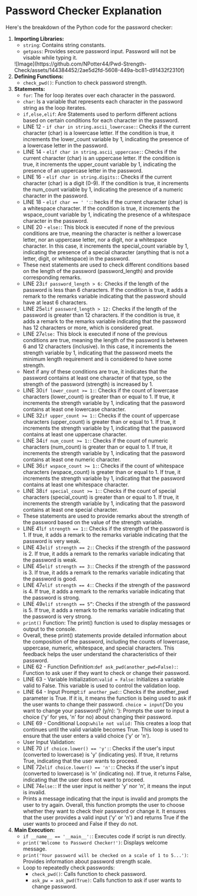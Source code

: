 <!DOCTYPE html>
<html lang="en">
<head>
    <meta charset="UTF-8">
    <meta name="viewport" content="width=device-width, initial-scale=1.0">
</head>
<body>
    <div class="container">
        <h1>Password Checker Explanation</h1>
        <p>Here's the breakdown of the Python code for the password checker:</p>
        <ol>
            <li><strong>Importing Libraries:</strong>
                <ul>
                    <li><code>string</code>: Contains string constants.</li>
                    <li><code>getpass</code>: Provides secure password input. Password will not be visable while typing it.</li>
                 </ul>
           ![Image](https://github.com/NPotter44/Pwd-Strength-Check/assets/144384452/2ae5d2fd-5608-449a-bc81-d91432f2310f)
            </li>
            <li><strong>Defining Functions:</strong>
                <ul>
                    <li><code>check_pwd()</code>: Function to check password strength.</li>
                </ul>
            </li> 
            <li><strong>Statements:</strong>      
                <ul>
                    <li><code>for</code>: The for loop iterates over each character in the password.
                    <li><code>char</code>: Is a variable that represents each character in the password string as the loop iterates.</li>
                    <li><code>if,else,elif</code>: Are Statements used to perform different actions based on certain conditions for each character in the password.</li>
                        <li>LINE 12 - <code>if char in string.ascii_lowercase:</code>: Checks if the current character (char) is a lowercase letter.
                            If the condition is true, it increments the lower_count variable by 1, indicating the presence of a lowercase letter in the password.
                        </li>
                            <li>LINE 14 - <code>elif char in string.ascii_uppercase:</code>: Checks if the current character (char) is an uppercase letter. 
                            If the condition is true, it increments the upper_count variable by 1, indicating the presence of an uppercase letter in the password.
                        </li>
                            <li>LINE 16 - <code>elif char in string.digits:</code>: Checks if the current character (char) is a digit (0-9).
                            If the condition is true, it increments the num_count variable by 1, indicating the presence of a numeric character in the password.
                        </li>
                            <li>LINE 18 - <code>elif char == ' ':</code>: hecks if the current character (char) is a whitespace character.
                            If the condition is true, it increments the wspace_count variable by 1, indicating the presence of a whitespace character in the password.
                        </li>
                            <li>LINE 20 - <code>else:</code>: This block is executed if none of the previous conditions are true, meaning the character is neither a lowercase letter, nor an uppercase letter, nor a 
                             digit, nor a whitespace character.
                            In this case, it increments the special_count variable by 1, indicating the presence of a special character (anything that is not a letter, digit, or whitespace) in the password.
                            </li>
                       <li>These next statements are used to check different conditions based on the length of the password (password_length) and provide corresponding remarks.
                    </li>
                        <li>LINE 23<code>if password_length &gt; 6:</code> 
                        Checks if the length of the password is less than 6 characters.
                        If the condition is true, it adds a remark to the remarks variable indicating that the password should have at least 6 characters.
                        </li>
                        <li>LINE 25<code>elif password_length > 12:</code>
                        Checks if the length of the password is greater than 12 characters.
                        If the condition is true, it adds a remark to the remarks variable indicating that the password has 12 characters or more, which is considered great.
                        </li>
                        <li>LINE 27<code>else:</code>
                        This block is executed if none of the previous conditions are true, meaning the length of the password is between 6 and 12 characters (inclusive).
                        In this case, it increments the strength variable by 1, indicating that the password meets the minimum length requirement and is considered to have some strength.
                        </li>    
                        <li>Next if any of these conditions are true, it indicates that the password contains at least one character of that type, 
                        so the strength of the password (strength) is increased by 1.
                        </li>
                        <li>LINE 30<code>if lower_count >= 1:</code>:
                        Checks if the count of lowercase characters (lower_count) is greater than or equal to 1.
                        If true, it increments the strength variable by 1, indicating that the password contains at least one lowercase character.
                        </li>
                        <li>LINE 32<code>if upper_count >= 1:</code>:
                        Checks if the count of uppercase characters (upper_count) is greater than or equal to 1.
                        If true, it increments the strength variable by 1, indicating that the password contains at least one uppercase character.
                        </li>
                        <li>LINE 34<code>if num_count >= 1:</code>:
                        Checks if the count of numeric characters (num_count) is greater than or equal to 1.
                        If true, it increments the strength variable by 1, indicating that the password contains at least one numeric character.
                        </li>
                        <li>LINE 36<code>if wspace_count >= 1:</code>:
                        Checks if the count of whitespace characters (wspace_count) is greater than or equal to 1.
                        If true, it increments the strength variable by 1, indicating that the password contains at least one whitespace character.
                        </li>
                        <li>LINE 38<code>if special_count >= 1:</code>:
                        Checks if the count of special characters (special_count) is greater than or equal to 1.
                        If true, it increments the strength variable by 1, indicating that the password contains at least one special character.
                        </li>
                       <li>These statements are used to provide remarks about the strength of the password based on the value of the strength variable.
                       </li>
                       <li>LINE 41<code>if strength == 1:</code>:
                        Checks if the strength of the password is 1.
                        If true, it adds a remark to the remarks variable indicating that the password is very weak.
                        </li>
                        <li>LINE 43<code>elif strength == 2:</code>:
                        Checks if the strength of the password is 2.
                        If true, it adds a remark to the remarks variable indicating that the password is weak.
                        </li>
                        <li>LINE 45<code>elif strength == 3:</code>:
                        Checks if the strength of the password is 3.
                        If true, it adds a remark to the remarks variable indicating that the password is good.
                        </li>
                        <li>LINE 47<code>elif strength == 4:</code>:
                        Checks if the strength of the password is 4.
                        If true, it adds a remark to the remarks variable indicating that the password is strong.
                        </li>
                        <li>LINE 49<code>elif strength == 5”</code>:
                        Checks if the strength of the password is 5.
                        If true, it adds a remark to the remarks variable indicating that the password is very strong.
                        </li>
                        <li><code>print()</code> Function:
                        The print() function is used to display messages or output to the console.
                        </li>
                        <li>Overall, these print() statements provide detailed information about the composition of the password, including the counts of lowercase,
                            uppercase, numeric, whitespace, and special characters. This feedback helps the user understand the characteristics of their password.
                        </li> 
                        <li>LINE 62 - Function Definition:<code>def ask_pwd(another_pwd=False):</code>: Function to ask user if they want to check or change their password.
                        </li>
                        <li>LINE 63 - Variable Initialization:<code>valid = False</code>: Initializes a variable valid to False. This variable is used to control the validation loop.
                        </li>
                        <li>LINE 64 - Input Prompt:<code>if another_pwd:</code>: Checks if the another_pwd parameter is True. If it is, it means the function is being used to ask if the user wants to change their 
                         password. <code>choice = input</code>('Do you want to change your password? (y/n): '): Prompts the user to input a choice ('y' for yes, 'n' for no) about changing their password.
                        </li>
                        <li>LINE 69 -  Conditional Loop:<code>while not valid:</code> This creates a loop that continues until the valid variable becomes True. This loop is used to ensure that the user enters a valid 
                         choice ('y' or 'n').
                        </li>
                        <li>User Input Validation:</li>
                        <li>LINE 70 <code>if choice.lower() == 'y':</code>: Checks if the user's input (converted to lowercase) is 'y' (indicating yes). If true, it returns True, indicating that the user wants to 
                        proceed.
                        </li>
                        <li>LINE 72<code>elif choice.lower() == 'n':</code>: Checks if the user's input (converted to lowercase) is 'n' (indicating no).
                        If true, it returns False, indicating that the user does not want to proceed.
                        </li>
                        <li> LINE 74<code>else:</code>: If the user input is neither 'y' nor 'n', it means the input is invalid.
                        <li>Prints a message indicating that the input is invalid and prompts the user to try again.
                        Overall, this function prompts the user to choose whether they want to check their password or change it. It ensures that the user provides a valid input ('y' or 'n') and returns True if the 
                        user wants to proceed and False if they do not.
                        </li>
                    </ul>
            </li>
            <li><strong>Main Execution:</strong>
                <ul>
                    <li><code>if __name__ == '__main__':</code>: Executes code if script is run directly.</li>
                    <li><code>print('Welcome to Password Checker!')</code>: Displays welcome message.</li>
                    <li><code>print('Your password will be checked on a scale of 1 to 5...')</code>: Provides information about password strength scale.</li>
                    <li>Loop to repeatedly check passwords:
                        <ul>
                            <li><code>check_pwd()</code>: Calls function to check password.</li>
                            <li><code>ask_pw = ask_pwd(True)</code>: Calls function to ask if user wants to change password.</li>
                        </ul>
                   </li>
                </ul>
            </li>
            <!-- Include other steps here as needed -->
        </ol>
        <p></p>
    </div>
</body>
</html>
